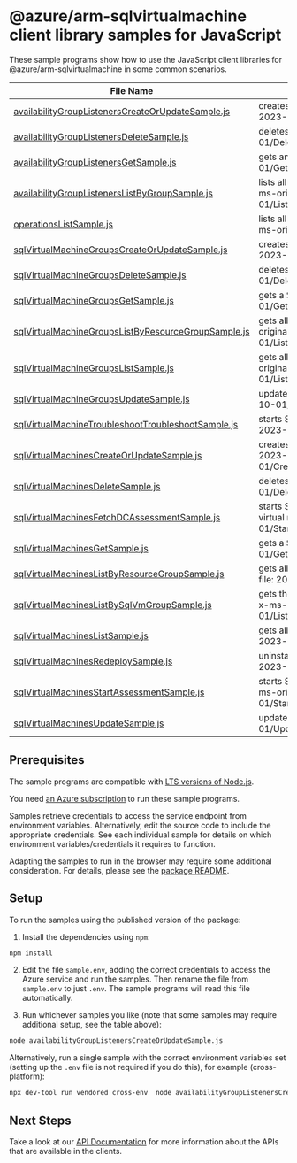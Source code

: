 # @azure/arm-sqlvirtualmachine client library samples for JavaScript

These sample programs show how to use the JavaScript client libraries for @azure/arm-sqlvirtualmachine in some common scenarios.

| **File Name**                                                                                           | **Description**                                                                                                                                                     |
| ------------------------------------------------------------------------------------------------------- | ------------------------------------------------------------------------------------------------------------------------------------------------------------------- |
| [availabilityGroupListenersCreateOrUpdateSample.js][availabilitygrouplistenerscreateorupdatesample]     | creates or updates an availability group listener. x-ms-original-file: 2023-10-01/CreateOrUpdateAvailabilityGroupListener.json                                      |
| [availabilityGroupListenersDeleteSample.js][availabilitygrouplistenersdeletesample]                     | deletes an availability group listener. x-ms-original-file: 2023-10-01/DeleteAvailabilityGroupListener.json                                                         |
| [availabilityGroupListenersGetSample.js][availabilitygrouplistenersgetsample]                           | gets an availability group listener. x-ms-original-file: 2023-10-01/GetAvailabilityGroupListener.json                                                               |
| [availabilityGroupListenersListByGroupSample.js][availabilitygrouplistenerslistbygroupsample]           | lists all availability group listeners in a SQL virtual machine group. x-ms-original-file: 2023-10-01/ListByGroupAvailabilityGroupListener.json                     |
| [operationsListSample.js][operationslistsample]                                                         | lists all of the available SQL Virtual Machine Rest API operations. x-ms-original-file: 2023-10-01/ListOperation.json                                               |
| [sqlVirtualMachineGroupsCreateOrUpdateSample.js][sqlvirtualmachinegroupscreateorupdatesample]           | creates or updates a SQL virtual machine group. x-ms-original-file: 2023-10-01/CreateOrUpdateSqlVirtualMachineGroup.json                                            |
| [sqlVirtualMachineGroupsDeleteSample.js][sqlvirtualmachinegroupsdeletesample]                           | deletes a SQL virtual machine group. x-ms-original-file: 2023-10-01/DeleteSqlVirtualMachineGroup.json                                                               |
| [sqlVirtualMachineGroupsGetSample.js][sqlvirtualmachinegroupsgetsample]                                 | gets a SQL virtual machine group. x-ms-original-file: 2023-10-01/GetSqlVirtualMachineGroup.json                                                                     |
| [sqlVirtualMachineGroupsListByResourceGroupSample.js][sqlvirtualmachinegroupslistbyresourcegroupsample] | gets all SQL virtual machine groups in a resource group. x-ms-original-file: 2023-10-01/ListByResourceGroupSqlVirtualMachineGroup.json                              |
| [sqlVirtualMachineGroupsListSample.js][sqlvirtualmachinegroupslistsample]                               | gets all SQL virtual machine groups in a subscription. x-ms-original-file: 2023-10-01/ListSubscriptionSqlVirtualMachineGroup.json                                   |
| [sqlVirtualMachineGroupsUpdateSample.js][sqlvirtualmachinegroupsupdatesample]                           | updates SQL virtual machine group tags. x-ms-original-file: 2023-10-01/UpdateSqlVirtualMachineGroup.json                                                            |
| [sqlVirtualMachineTroubleshootTroubleshootSample.js][sqlvirtualmachinetroubleshoottroubleshootsample]   | starts SQL virtual machine troubleshooting. x-ms-original-file: 2023-10-01/TroubleshootSqlVirtualMachine.json                                                       |
| [sqlVirtualMachinesCreateOrUpdateSample.js][sqlvirtualmachinescreateorupdatesample]                     | creates or updates a SQL virtual machine. x-ms-original-file: 2023-10-01/CreateOrUpdateSqlVirtualMachineAutomatedBackupWeekly.json                                  |
| [sqlVirtualMachinesDeleteSample.js][sqlvirtualmachinesdeletesample]                                     | deletes a SQL virtual machine. x-ms-original-file: 2023-10-01/DeleteSqlVirtualMachine.json                                                                          |
| [sqlVirtualMachinesFetchDCAssessmentSample.js][sqlvirtualmachinesfetchdcassessmentsample]               | starts SQL best practices Assessment with Disk Config rules on SQL virtual machine x-ms-original-file: 2023-10-01/StartDiskConfigAssessmentOnSqlVirtualMachine.json |
| [sqlVirtualMachinesGetSample.js][sqlvirtualmachinesgetsample]                                           | gets a SQL virtual machine. x-ms-original-file: 2023-10-01/GetSqlVirtualMachine.json                                                                                |
| [sqlVirtualMachinesListByResourceGroupSample.js][sqlvirtualmachineslistbyresourcegroupsample]           | gets all SQL virtual machines in a resource group. x-ms-original-file: 2023-10-01/ListByResourceGroupSqlVirtualMachine.json                                         |
| [sqlVirtualMachinesListBySqlVmGroupSample.js][sqlvirtualmachineslistbysqlvmgroupsample]                 | gets the list of sql virtual machines in a SQL virtual machine group. x-ms-original-file: 2023-10-01/ListBySqlVirtualMachineGroupSqlVirtualMachine.json             |
| [sqlVirtualMachinesListSample.js][sqlvirtualmachineslistsample]                                         | gets all SQL virtual machines in a subscription. x-ms-original-file: 2023-10-01/ListSubscriptionSqlVirtualMachine.json                                              |
| [sqlVirtualMachinesRedeploySample.js][sqlvirtualmachinesredeploysample]                                 | uninstalls and reinstalls the SQL IaaS Extension. x-ms-original-file: 2023-10-01/RedeploySqlVirtualMachine.json                                                     |
| [sqlVirtualMachinesStartAssessmentSample.js][sqlvirtualmachinesstartassessmentsample]                   | starts SQL best practices Assessment on SQL virtual machine. x-ms-original-file: 2023-10-01/StartAssessmentOnSqlVirtualMachine.json                                 |
| [sqlVirtualMachinesUpdateSample.js][sqlvirtualmachinesupdatesample]                                     | updates SQL virtual machine tags. x-ms-original-file: 2023-10-01/UpdateSqlVirtualMachine.json                                                                       |

## Prerequisites

The sample programs are compatible with [LTS versions of Node.js](https://github.com/nodejs/release#release-schedule).

You need [an Azure subscription][freesub] to run these sample programs.

Samples retrieve credentials to access the service endpoint from environment variables. Alternatively, edit the source code to include the appropriate credentials. See each individual sample for details on which environment variables/credentials it requires to function.

Adapting the samples to run in the browser may require some additional consideration. For details, please see the [package README][package].

## Setup

To run the samples using the published version of the package:

1. Install the dependencies using `npm`:

```bash
npm install
```

2. Edit the file `sample.env`, adding the correct credentials to access the Azure service and run the samples. Then rename the file from `sample.env` to just `.env`. The sample programs will read this file automatically.

3. Run whichever samples you like (note that some samples may require additional setup, see the table above):

```bash
node availabilityGroupListenersCreateOrUpdateSample.js
```

Alternatively, run a single sample with the correct environment variables set (setting up the `.env` file is not required if you do this), for example (cross-platform):

```bash
npx dev-tool run vendored cross-env  node availabilityGroupListenersCreateOrUpdateSample.js
```

## Next Steps

Take a look at our [API Documentation][apiref] for more information about the APIs that are available in the clients.

[availabilitygrouplistenerscreateorupdatesample]: https://github.com/Azure/azure-sdk-for-js/blob/main/sdk/sqlvirtualmachine/arm-sqlvirtualmachine/samples/v5/javascript/availabilityGroupListenersCreateOrUpdateSample.js
[availabilitygrouplistenersdeletesample]: https://github.com/Azure/azure-sdk-for-js/blob/main/sdk/sqlvirtualmachine/arm-sqlvirtualmachine/samples/v5/javascript/availabilityGroupListenersDeleteSample.js
[availabilitygrouplistenersgetsample]: https://github.com/Azure/azure-sdk-for-js/blob/main/sdk/sqlvirtualmachine/arm-sqlvirtualmachine/samples/v5/javascript/availabilityGroupListenersGetSample.js
[availabilitygrouplistenerslistbygroupsample]: https://github.com/Azure/azure-sdk-for-js/blob/main/sdk/sqlvirtualmachine/arm-sqlvirtualmachine/samples/v5/javascript/availabilityGroupListenersListByGroupSample.js
[operationslistsample]: https://github.com/Azure/azure-sdk-for-js/blob/main/sdk/sqlvirtualmachine/arm-sqlvirtualmachine/samples/v5/javascript/operationsListSample.js
[sqlvirtualmachinegroupscreateorupdatesample]: https://github.com/Azure/azure-sdk-for-js/blob/main/sdk/sqlvirtualmachine/arm-sqlvirtualmachine/samples/v5/javascript/sqlVirtualMachineGroupsCreateOrUpdateSample.js
[sqlvirtualmachinegroupsdeletesample]: https://github.com/Azure/azure-sdk-for-js/blob/main/sdk/sqlvirtualmachine/arm-sqlvirtualmachine/samples/v5/javascript/sqlVirtualMachineGroupsDeleteSample.js
[sqlvirtualmachinegroupsgetsample]: https://github.com/Azure/azure-sdk-for-js/blob/main/sdk/sqlvirtualmachine/arm-sqlvirtualmachine/samples/v5/javascript/sqlVirtualMachineGroupsGetSample.js
[sqlvirtualmachinegroupslistbyresourcegroupsample]: https://github.com/Azure/azure-sdk-for-js/blob/main/sdk/sqlvirtualmachine/arm-sqlvirtualmachine/samples/v5/javascript/sqlVirtualMachineGroupsListByResourceGroupSample.js
[sqlvirtualmachinegroupslistsample]: https://github.com/Azure/azure-sdk-for-js/blob/main/sdk/sqlvirtualmachine/arm-sqlvirtualmachine/samples/v5/javascript/sqlVirtualMachineGroupsListSample.js
[sqlvirtualmachinegroupsupdatesample]: https://github.com/Azure/azure-sdk-for-js/blob/main/sdk/sqlvirtualmachine/arm-sqlvirtualmachine/samples/v5/javascript/sqlVirtualMachineGroupsUpdateSample.js
[sqlvirtualmachinetroubleshoottroubleshootsample]: https://github.com/Azure/azure-sdk-for-js/blob/main/sdk/sqlvirtualmachine/arm-sqlvirtualmachine/samples/v5/javascript/sqlVirtualMachineTroubleshootTroubleshootSample.js
[sqlvirtualmachinescreateorupdatesample]: https://github.com/Azure/azure-sdk-for-js/blob/main/sdk/sqlvirtualmachine/arm-sqlvirtualmachine/samples/v5/javascript/sqlVirtualMachinesCreateOrUpdateSample.js
[sqlvirtualmachinesdeletesample]: https://github.com/Azure/azure-sdk-for-js/blob/main/sdk/sqlvirtualmachine/arm-sqlvirtualmachine/samples/v5/javascript/sqlVirtualMachinesDeleteSample.js
[sqlvirtualmachinesfetchdcassessmentsample]: https://github.com/Azure/azure-sdk-for-js/blob/main/sdk/sqlvirtualmachine/arm-sqlvirtualmachine/samples/v5/javascript/sqlVirtualMachinesFetchDCAssessmentSample.js
[sqlvirtualmachinesgetsample]: https://github.com/Azure/azure-sdk-for-js/blob/main/sdk/sqlvirtualmachine/arm-sqlvirtualmachine/samples/v5/javascript/sqlVirtualMachinesGetSample.js
[sqlvirtualmachineslistbyresourcegroupsample]: https://github.com/Azure/azure-sdk-for-js/blob/main/sdk/sqlvirtualmachine/arm-sqlvirtualmachine/samples/v5/javascript/sqlVirtualMachinesListByResourceGroupSample.js
[sqlvirtualmachineslistbysqlvmgroupsample]: https://github.com/Azure/azure-sdk-for-js/blob/main/sdk/sqlvirtualmachine/arm-sqlvirtualmachine/samples/v5/javascript/sqlVirtualMachinesListBySqlVmGroupSample.js
[sqlvirtualmachineslistsample]: https://github.com/Azure/azure-sdk-for-js/blob/main/sdk/sqlvirtualmachine/arm-sqlvirtualmachine/samples/v5/javascript/sqlVirtualMachinesListSample.js
[sqlvirtualmachinesredeploysample]: https://github.com/Azure/azure-sdk-for-js/blob/main/sdk/sqlvirtualmachine/arm-sqlvirtualmachine/samples/v5/javascript/sqlVirtualMachinesRedeploySample.js
[sqlvirtualmachinesstartassessmentsample]: https://github.com/Azure/azure-sdk-for-js/blob/main/sdk/sqlvirtualmachine/arm-sqlvirtualmachine/samples/v5/javascript/sqlVirtualMachinesStartAssessmentSample.js
[sqlvirtualmachinesupdatesample]: https://github.com/Azure/azure-sdk-for-js/blob/main/sdk/sqlvirtualmachine/arm-sqlvirtualmachine/samples/v5/javascript/sqlVirtualMachinesUpdateSample.js
[apiref]: https://learn.microsoft.com/javascript/api/@azure/arm-sqlvirtualmachine?view=azure-node-preview
[freesub]: https://azure.microsoft.com/free/
[package]: https://github.com/Azure/azure-sdk-for-js/tree/main/sdk/sqlvirtualmachine/arm-sqlvirtualmachine/README.md
